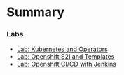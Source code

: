 # Summary

<!-- Rules of SUMMARY.md are here: https://docs.gitbook.com/integrations/github/content-configuration#summary -->
<!-- All headings MUST be THREE hashmarks (###) -->
<!-- Indented bullets (4 spaces) will make the first line be a section -->

### Labs

* [Lab: Kubernetes and Operators](generatedContent/digidevcon-iks/README.md)
* [Lab: Openshift S2I and Templates](generatedContent/app-modernization-openshift-s2i-templates-lab-shared/README.md)
* [Lab: Openshift CI/CD with Jenkins](generatedContent/app-modernization-openshift-cicd-lab-shared/README.md)

